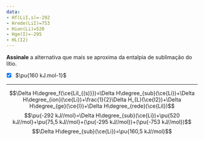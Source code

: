 ```yaml
---
data:
- Hf(LiI,s)=-292
- Hrede(LiI)=753
- Hion(Li)=520
- Hge(I)=-295
- HL(I2)
---
```


**Assinale** a alternativa que mais se aproxima da entalpia de sublimação do lítio.

- [x] $\pu{160 kJ.mol-1}$

---

$$\Delta H\degree_f(\ce{LiI_{(s)}})=\Delta H\degree_{sub}(\ce{Li})+\Delta H\degree_{ion}(\ce{Li})+\frac{1}{2}\Delta H_{L}(\ce{I2})+\Delta H\degree_{ge}(\ce{I})+\Delta H\degree_{rede}(\ce{LiI})$$
$$\pu{-292 kJ//mol}=\Delta H\degree_{sub}(\ce{Li})+\pu{520 kJ//mol}+\pu{75,5 kJ//mol}+(\pu{-295 kJ//mol})+(\pu{-753 kJ//mol})$$
$$\Delta H\degree_{sub}(\ce{Li})=\pu{160,5 kJ//mol}$$
